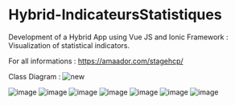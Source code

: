 # Hybrid-IndicateursStatistiques
Development of a Hybrid App using Vue JS and Ionic Framework : Visualization of statistical indicators.

For all informations  : https://amaador.com/stagehcp/

Class Diagram : 
![new](https://user-images.githubusercontent.com/71513920/233866908-5c529d87-122a-4142-baed-cdf28310a608.PNG)

![image](https://user-images.githubusercontent.com/71513920/233867343-96229997-9155-48b4-a3e6-0c0703fa890c.png)
![image](https://user-images.githubusercontent.com/71513920/233867348-9c36a047-feba-4c09-97d3-5b81752672f9.png)
![image](https://user-images.githubusercontent.com/71513920/233867371-01a2dca4-482d-4b7d-b5fa-a22d013ac230.png)
![image](https://user-images.githubusercontent.com/71513920/233867385-cf719034-0e01-495a-a85c-ecb3167b8e68.png)
![image](https://user-images.githubusercontent.com/71513920/233867411-6d4f8994-1661-4932-87e8-2e138e5b6bba.png)
![image](https://user-images.githubusercontent.com/71513920/233867427-e1f4e7fa-293f-4e2d-807f-4db345429d9d.png)
![image](https://user-images.githubusercontent.com/71513920/233867440-53f96b67-c26b-47d3-84cd-fcf44ae45949.png)
